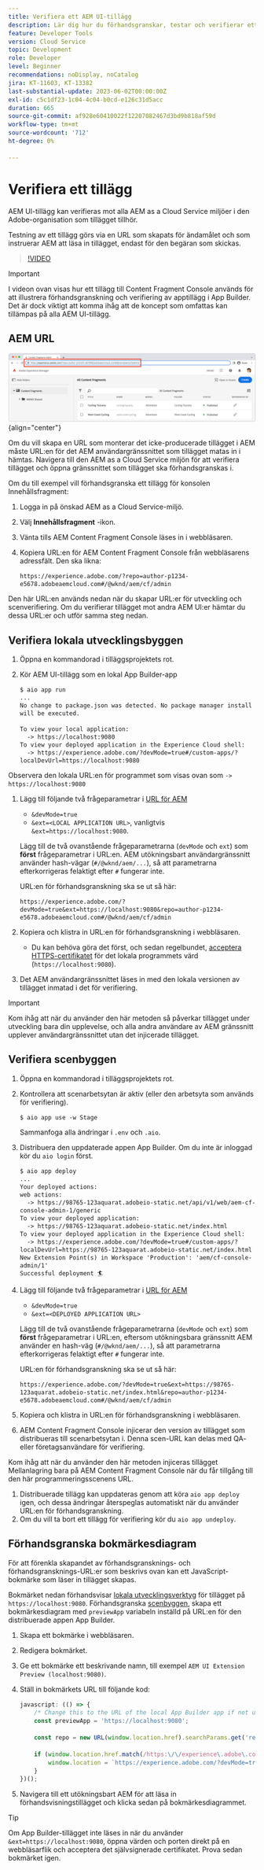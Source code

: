 ```yaml
---
title: Verifiera ett AEM UI-tillägg
description: Lär dig hur du förhandsgranskar, testar och verifierar ett AEM UI-tillägg innan du distribuerar till produktion.
feature: Developer Tools
version: Cloud Service
topic: Development
role: Developer
level: Beginner
recommendations: noDisplay, noCatalog
jira: KT-11603, KT-13382
last-substantial-update: 2023-06-02T00:00:00Z
exl-id: c5c1df23-1c04-4c04-b0cd-e126c31d5acc
duration: 665
source-git-commit: af928e60410022f12207082467d3bd9b818af59d
workflow-type: tm+mt
source-wordcount: '712'
ht-degree: 0%

---
```


# Verifiera ett tillägg

AEM UI-tillägg kan verifieras mot alla AEM as a Cloud Service miljöer i den Adobe-organisation som tillägget tillhör.

Testning av ett tillägg görs via en URL som skapats för ändamålet och som instruerar AEM att läsa in tillägget, endast för den begäran som skickas.

>[!VIDEO](https://video.tv.adobe.com/v/3412877?quality=12&learn=on)

>[!IMPORTANT]
>
> I videon ovan visas hur ett tillägg till Content Fragment Console används för att illustrera förhandsgranskning och verifiering av apptillägg i App Builder. Det är dock viktigt att komma ihåg att de koncept som omfattas kan tillämpas på alla AEM UI-tillägg.

## AEM URL

![URL för AEM Content Fragment Console](./assets/verify/content-fragment-console-url.png){align="center"}

Om du vill skapa en URL som monterar det icke-producerade tillägget i AEM måste URL:en för det AEM användargränssnittet som tillägget matas in i hämtas. Navigera till den AEM as a Cloud Service miljön för att verifiera tillägget och öppna gränssnittet som tillägget ska förhandsgranskas i.

Om du till exempel vill förhandsgranska ett tillägg för konsolen Innehållsfragment:

1. Logga in på önskad AEM as a Cloud Service-miljö.
2. Välj __Innehållsfragment__ -ikon.
3. Vänta tills AEM Content Fragment Console läses in i webbläsaren.
4. Kopiera URL:en för AEM Content Fragment Console från webbläsarens adressfält. Den ska likna:

   ```
   https://experience.adobe.com/?repo=author-p1234-e5678.adobeaemcloud.com#/@wknd/aem/cf/admin
   ```

Den här URL:en används nedan när du skapar URL:er för utveckling och scenverifiering. Om du verifierar tillägget mot andra AEM UI:er hämtar du dessa URL:er och utför samma steg nedan.

## Verifiera lokala utvecklingsbyggen

1. Öppna en kommandorad i tilläggsprojektets rot.
1. Kör AEM UI-tillägg som en lokal App Builder-app

   ```shell
   $ aio app run
   ...
   No change to package.json was detected. No package manager install will be executed.
   
   To view your local application:
     -> https://localhost:9080
   To view your deployed application in the Experience Cloud shell:
     -> https://experience.adobe.com/?devMode=true#/custom-apps/?localDevUrl=https://localhost:9080
   ```

Observera den lokala URL:en för programmet som visas ovan som `-> https://localhost:9080`

1. Lägg till följande två frågeparametrar i [URL för AEM](#aem-ui-url)
   + `&devMode=true`
   + `&ext=<LOCAL APPLICATION URL>`, vanligtvis `&ext=https://localhost:9080`.

   Lägg till de två ovanstående frågeparametrarna (`devMode` och `ext`) som __först__ frågeparametrar i URL:en. AEM utökningsbart användargränssnitt använder hash-vägar (`#/@wknd/aem/...`), så att parametrarna efterkorrigeras felaktigt efter `#` fungerar inte.

   URL:en för förhandsgranskning ska se ut så här:

   ```
   https://experience.adobe.com/?devMode=true&ext=https://localhost:9080&repo=author-p1234-e5678.adobeaemcloud.com#/@wknd/aem/cf/admin
   ```

2. Kopiera och klistra in URL:en för förhandsgranskning i webbläsaren.

   + Du kan behöva göra det först, och sedan regelbundet, [acceptera HTTPS-certifikatet](https://developer.adobe.com/uix/docs/services/aem-cf-console-admin/extension-development/#accepting-the-certificate-first-time-users) för det lokala programmets värd (`https://localhost:9080`).

3. Det AEM användargränssnittet läses in med den lokala versionen av tillägget inmatad i det för verifiering.

>[!IMPORTANT]
>
>Kom ihåg att när du använder den här metoden så påverkar tillägget under utveckling bara din upplevelse, och alla andra användare av AEM gränssnitt upplever användargränssnittet utan det injicerade tillägget.

## Verifiera scenbyggen

1. Öppna en kommandorad i tilläggsprojektets rot.
1. Kontrollera att scenarbetsytan är aktiv (eller den arbetsyta som används för verifiering).

   ```shell
   $ aio app use -w Stage
   ```

   Sammanfoga alla ändringar i `.env` och `.aio`.

1. Distribuera den uppdaterade appen App Builder. Om du inte är inloggad kör du `aio login` först.

   ```shell
   $ aio app deploy
   ...
   Your deployed actions:
   web actions:
     -> https://98765-123aquarat.adobeio-static.net/api/v1/web/aem-cf-console-admin-1/generic 
   To view your deployed application:
     -> https://98765-123aquarat.adobeio-static.net/index.html
   To view your deployed application in the Experience Cloud shell:
     -> https://experience.adobe.com/?devMode=true#/custom-apps/?localDevUrl=https://98765-123aquarat.adobeio-static.net/index.html
   New Extension Point(s) in Workspace 'Production': 'aem/cf-console-admin/1'
   Successful deployment 🏄
   ```

1. Lägg till följande två frågeparametrar i [URL för AEM](#aem-ui-url)
   + `&devMode=true`
   + `&ext=<DEPLOYED APPLICATION URL>`

   Lägg till de två ovanstående frågeparametrarna (`devMode` och `ext`) som __först__ frågeparametrar i URL:en, eftersom utökningsbara gränssnitt AEM använder en hash-väg (`#/@wknd/aem/...`), så att parametrarna efterkorrigeras felaktigt efter `#` fungerar inte.

   URL:en för förhandsgranskning ska se ut så här:

   ```
   https://experience.adobe.com/?devMode=true&ext=https://98765-123aquarat.adobeio-static.net/index.html&repo=author-p1234-e5678.adobeaemcloud.com#/@wknd/aem/cf/admin
   ```

1. Kopiera och klistra in URL:en för förhandsgranskning i webbläsaren.
1. AEM Content Fragment Console injicerar den version av tillägget som distribueras till scenarbetsytan i. Denna scen-URL kan delas med QA- eller företagsanvändare för verifiering.

Kom ihåg att när du använder den här metoden injiceras tillägget Mellanlagring bara på AEM Content Fragment Console när du får tillgång till den här programmeringsscenens URL.

1. Distribuerade tillägg kan uppdateras genom att köra `aio app deploy` igen, och dessa ändringar återspeglas automatiskt när du använder URL:en för förhandsgranskning.
1. Om du vill ta bort ett tillägg för verifiering kör du `aio app undeploy`.

## Förhandsgranska bokmärkesdiagram

För att förenkla skapandet av förhandsgransknings- och förhandsgransknings-URL:er som beskrivs ovan kan ett JavaScript-bokmärke som läser in tillägget skapas.

Bokmärket nedan förhandsvisar [lokala utvecklingsverktyg](#verify-local-development-builds) för tillägget på `https://localhost:9080`. Förhandsgranska [scenbyggen](#verify-stage-builds), skapa ett bokmärkesdiagram med `previewApp` variabeln inställd på URL:en för den distribuerade appen App Builder.

1. Skapa ett bokmärke i webbläsaren.
2. Redigera bokmärket.
3. Ge ett bokmärke ett beskrivande namn, till exempel `AEM UI Extension Preview (localhost:9080)`.
4. Ställ in bokmärkets URL till följande kod:

   ```javascript
   javascript: (() => {
       /* Change this to the URL of the local App Builder app if not using https://localhost:9080 */
       const previewApp = 'https://localhost:9080';
   
       const repo = new URL(window.location.href).searchParams.get('repo');
   
       if (window.location.href.match(/https:\/\/experience\.adobe\.com\/.*\/aem\/cf\/(editor|admin)\/.*/i)) {
           window.location = `https://experience.adobe.com/?devMode=true&ext=${previewApp}&repo=${repo}${window.location.hash}`;
       } 
   })();
   ```

5. Navigera till ett utökningsbart AEM för att läsa in förhandsvisningstillägget och klicka sedan på bokmärkesdiagrammet.

>[!TIP]
>
> Om App Builder-tillägget inte läses in när du använder `&ext=https://localhost:9080`, öppna värden och porten direkt på en webbläsarflik och acceptera det självsignerade certifikatet. Prova sedan bokmärket igen.
